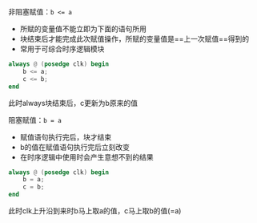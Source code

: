 非阻塞赋值：`b <= a`

+ 所赋的变量值不能立即为下面的语句所用
+ 块结束后才能完成此次赋值操作，所赋的变量值是==上一次赋值==得到的
+ 常用于可综合时序逻辑模块

```verilog
always @ (posedge clk) begin
	b <= a;
	c <= b;
end
```
此时always块结束后，c更新为b原来的值

阻塞赋值：`b = a`

+ 赋值语句执行完后，块才结束
+ b的值在赋值语句执行完后立刻改变
+ 在时序逻辑中使用时会产生意想不到的结果

```verilog
always @ (posedge clk) begin
	b = a;
	c = b;
end
```
此时clk上升沿到来时b马上取a的值，c马上取b的值(=a)

